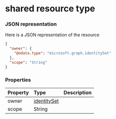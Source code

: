 # shared resource type



### JSON representation

Here is a JSON representation of the resource

<!-- {
  "blockType": "resource",
  "optionalProperties": [

  ],
  "@odata.type": "microsoft.graph.shared"
}-->

```json
{
  "owner": {
    "@odata.type": "microsoft.graph.identitySet"
  },
  "scope": "String"
}

```
### Properties
| Property	   | Type	|Description|
|:---------------|:--------|:----------|
|owner|[identitySet](identityset.md)||
|scope|String||

<!-- uuid: 9ae16bc0-4a65-435f-aa00-cef6569c5e02
2015-10-16 22:29:35 UTC -->
<!-- {
  "type": "#page.annotation",
  "description": "shared resource",
  "keywords": "",
  "section": "documentation",
  "tocPath": ""
}-->